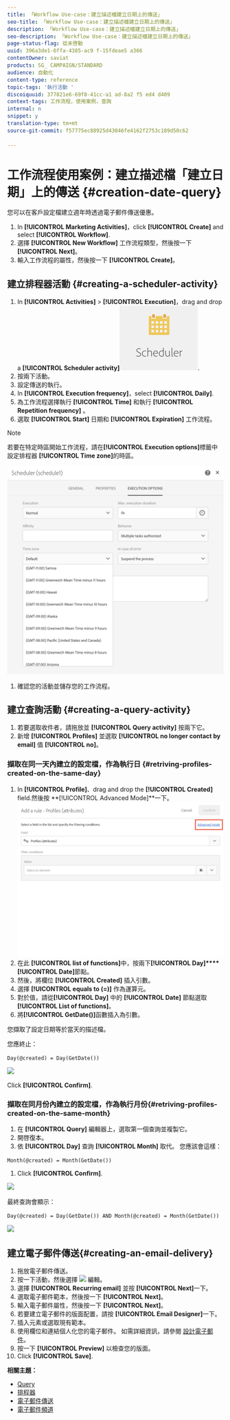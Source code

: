 ```yaml
---
title: 「Workflow Use-case：建立描述檔建立日期上的傳送」
seo-title: 「Workflow Use-case：建立描述檔建立日期上的傳送」
description: 「Workflow Use-case：建立描述檔建立日期上的傳送」
seo-description: 「Workflow Use-case：建立描述檔建立日期上的傳送」
page-status-flag: 從未啓動
uuid: 396a3de1-6ffa-4385-ac9 f-15fdeae5 a366
contentOwner: saviat
products: SG_ CAMPAIGN/STANDARD
audience: 自動化
content-type: reference
topic-tags: '執行活動 '
discoiquuid: 377821e6-69f8-41cc-a1 ad-8a2 f5 ed4 d409
context-tags: 工作流程，使用案例，查詢
internal: n
snippet: y
translation-type: tm+mt
source-git-commit: f57775ec88925d43046fe4162f2753c189d50c62

---
```



# 工作流程使用案例：建立描述檔「建立日期」上的傳送 {#creation-date-query}

您可以在客戶設定檔建立週年時透過電子郵件傳送優惠。

1. In **[!UICONTROL Marketing Activities]**，click **[!UICONTROL Create]** and select **[!UICONTROL Workflow]**.
1. 選擇 **[!UICONTROL New Workflow]** 工作流程類型，然後按一下 **[!UICONTROL Next]**。
1. 輸入工作流程的屬性，然後按一下 **[!UICONTROL Create]**。

## 建立排程器活動 {#creating-a-scheduler-activity}

1. In **[!UICONTROL Activities]** &gt; **[!UICONTROL Execution]**，drag and drop a **[!UICONTROL Scheduler activity]**![](assets/scheduler_icon.png).
1. 按兩下活動。
1. 設定傳送的執行。
1. In **[!UICONTROL Execution frequency]**，select **[!UICONTROL Daily]**.
1. 為工作流程選擇執行 **[!UICONTROL Time]** 和執行 **[!UICONTROL Repetition frequency]** 。
1. 選取 **[!UICONTROL Start]** 日期和 **[!UICONTROL Expiration]** 工作流程。

>[!NOTE]
>
>若要在特定時區開始工作流程，請在&#x200B;**[!UICONTROL Execution options]**&#x200B;標籤中設定排程器 **[!UICONTROL Time zone]**&#x200B;的時區。

![](assets/time_zone.png)

1. 確認您的活動並儲存您的工作流程。

## 建立查詢活動 {#creating-a-query-activity}

1. 若要選取收件者，請拖放並 **[!UICONTROL Query activity]** 按兩下它。
1. 新增 **[!UICONTROL Profiles]** 並選取 **[!UICONTROL no longer contact by email]** 值 **[!UICONTROL no]**。

### 擷取在同一天內建立的設定檔，作為執行日 {#retriving-profiles-created-on-the-same-day}

1. In **[!UICONTROL Profile]**、drag and drop the **[!UICONTROL Created]** field.然後按 **[!UICONTROL Advanced Mode]**一下。
   ![](assets/advanced_mode.png)
1. 在此 **[!UICONTROL list of functions]**&#x200B;中，按兩下&#x200B;**[!UICONTROL Day]****[!UICONTROL Date]**&#x200B;節點。
1. 然後，將欄位 **[!UICONTROL Created]** 插入引數。
1. 選擇 **[!UICONTROL equals to (=)]** 作為運算元。
1. 對於值，請從&#x200B;**[!UICONTROL Day]** 中的 **[!UICONTROL Date]** 節點選取 **[!UICONTROL List of functions]**。
1. 將&#x200B;**[!UICONTROL GetDate()]**&#x200B;函數插入為引數。

您擷取了設定日期等於當天的描述檔。

您應終止：

```Day(@created) = Day(GetDate())```

![](assets/day_creation_query.png)

Click **[!UICONTROL Confirm]**.

### 擷取在同月份內建立的設定檔，作為執行月份{#retriving-profiles-created-on-the-same-month}

1. 在 **[!UICONTROL Query]** 編輯器上，選取第一個查詢並複製它。
1. 開啓復本。
1. 依 **[!UICONTROL Day]** 查詢 **[!UICONTROL Month]** 取代。
您應該會這樣：

``` Month(@created) = Month(GetDate()) ```

1. Click **[!UICONTROL Confirm]**.

![](assets/month_rule.png)

最終查詢會顯示：

```Day(@created) = Day(GetDate()) AND Month(@created) = Month(GetDate())```

![](assets/expression_editor_1.png)

## 建立電子郵件傳送{#creating-an-email-delivery}

1. 拖放電子郵件傳送。
1. 按一下活動，然後選擇 ![](assets/edit_darkgrey-24px.png) 編輯。
1. 選擇 **[!UICONTROL Recurring email]** 並按 **[!UICONTROL Next]**&#x200B;一下。
1. 選取電子郵件範本，然後按一下 **[!UICONTROL Next]**。
1. 輸入電子郵件屬性，然後按一下 **[!UICONTROL Next]**。
1. 若要建立電子郵件的版面配置，請按 **[!UICONTROL Email Designer]**&#x200B;一下。
1. 插入元素或選取現有範本。
1. 使用欄位和連結個人化您的電子郵件。
如需詳細資訊，請參閱 [設計電子郵件](../../designing/using/about-email-content-design.md#designing-an-email-content-from-scratch)。
1. 按一下 **[!UICONTROL Preview]** 以檢查您的版面。
1. Click **[!UICONTROL Save]**.

**相關主題：**

* [Query](../../automating/using/query.md)
* [排程器](../../automating/using/scheduler.md)
* [電子郵件傳送](../../automating/using/email-delivery.md)
* [電子郵件頻道](../../channels/using/creating-an-email.md)
